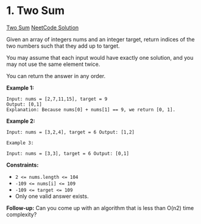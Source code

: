 # 1. Two Sum

[Two Sum](https://leetcode.com/problems/two-sum/)
[NeetCode Solution](https://www.youtube.com/watch?v=KLlXCFG5TnA)

Given an array of integers nums and an integer target, return indices of the two
numbers such that they add up to target.

You may assume that each input would have exactly one solution, and you may not
use the same element twice.

You can return the answer in any order.

**Example 1:**

```
Input: nums = [2,7,11,15], target = 9
Output: [0,1]
Explanation: Because nums[0] + nums[1] == 9, we return [0, 1].
```

**Example 2:**

```
Input: nums = [3,2,4], target = 6 Output: [1,2]

Example 3:

Input: nums = [3,3], target = 6 Output: [0,1]
```

**Constraints:**

- `2 <= nums.length <= 104`
- `-109 <= nums[i] <= 109`
- `-109 <= target <= 109`
- Only one valid answer exists.

**Follow-up:** Can you come up with an algorithm that is less than O(n2) time
complexity?
